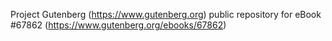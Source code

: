 Project Gutenberg (https://www.gutenberg.org) public repository for eBook #67862 (https://www.gutenberg.org/ebooks/67862)
